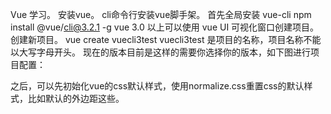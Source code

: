Vue 学习。
  安装vue。
     cli命令行安装vue脚手架。
       首先全局安装 vue-cli 
         npm install  @vue/cli@3.2.1 -g
       vue 3.0 以上可以使用 vue UI  可视化窗口创建项目。
       创建新项目。
        vue create vuecli3test
            vuecli3test 是项目的名称，项目名称不能以大写字母开头。
       现在的版本目前是这样的需要你选择你的版本，如下图进行项目配置：
          
            
     
 之后，可以先初始化vue的css默认样式，使用normalize.css重置css的默认样式，比如默认的外边距这些。
 
